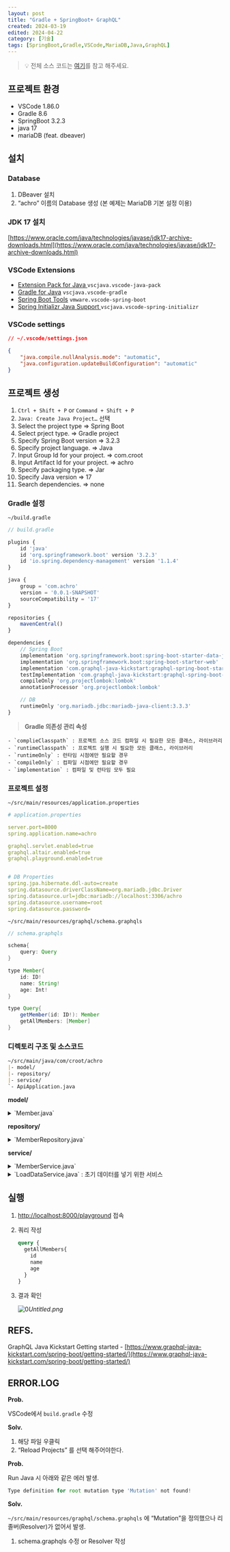 ```yaml
---
layout: post
title: "Gradle + SpringBoot+ GraphQL"
created: 2024-03-19
edited: 2024-04-22
category: [기술]
tags: [SpringBoot,Gradle,VSCode,MariaDB,Java,GraphQL]
---
```



> 💡 전체 소스 코드는 [여기](https://github.com/croot-dev/springboot-graphql/tree/notion/6c50e956396b41449b42a8e134d97c4e)를 참고 해주세요.


## 프로젝트 환경

- VSCode 1.86.0
- Gradle 8.6
- SpringBoot 3.2.3
- java 17
- mariaDB (feat. dbeaver)

## 설치


### Database

1. DBeaver 설치
2. “achro” 이름의 Database 생성 (본 예제는 MariaDB 기본 설정 이용)

### JDK 17 설치


[https://www.oracle.com/java/technologies/javase/jdk17-archive-downloads.html](https://www.oracle.com/java/technologies/javase/jdk17-archive-downloads.html)


### VSCode Extensions

- [Extension Pack for Java ](https://marketplace.visualstudio.com/items?itemName=vscjava.vscode-java-pack)`vscjava.vscode-java-pack`
- [Gradle for Java](https://marketplace.visualstudio.com/items?itemName=vscjava.vscode-gradle) `vscjava.vscode-gradle`
- [Spring Boot Tools](https://marketplace.visualstudio.com/items?itemName=vmware.vscode-spring-boot) `vmware.vscode-spring-boot`
- [Spring Initializr Java Support ](https://marketplace.visualstudio.com/items?itemName=vscjava.vscode-spring-initializr)`vscjava.vscode-spring-initializr`

### VSCode settings


```json
// ~/.vscode/settings.json

{
    "java.compile.nullAnalysis.mode": "automatic",
    "java.configuration.updateBuildConfiguration": "automatic"
}
```


## 프로젝트 생성

1. `Ctrl + Shift + P` or `Command + Shift + P`
2. `Java: Create Java Project…` 선택
3. Select the project type ⇒ Spring Boot
4. Select prject type. ⇒ Gradle project
5. Specify Spring Boot version ⇒ 3.2.3
6. Specify project language. ⇒ Java
7. Input Group Id for your project. ⇒ com.croot
8. Input Artifact Id for your project. ⇒ achro
9. Specify packaging type. ⇒ Jar
10. Specify Java version ⇒ 17
11. Search dependencies. ⇒ none

### Gradle 설정


`~/build.gradle`


```javascript
// build.gradle

plugins {
	id 'java'
	id 'org.springframework.boot' version '3.2.3'
	id 'io.spring.dependency-management' version '1.1.4'
}

java {
	group = 'com.achro'
	version = '0.0.1-SNAPSHOT'
	sourceCompatibility = '17'
}

repositories {
    mavenCentral()
}

dependencies {
	// Spring Boot
	implementation 'org.springframework.boot:spring-boot-starter-data-jpa'
    implementation 'org.springframework.boot:spring-boot-starter-web'
	implementation 'com.graphql-java-kickstart:graphql-spring-boot-starter:15.0.0'
    testImplementation 'com.graphql-java-kickstart:graphql-spring-boot-starter-test:15.0.0'
	compileOnly 'org.projectlombok:lombok'
	annotationProcessor 'org.projectlombok:lombok'

	// DB
	runtimeOnly 'org.mariadb.jdbc:mariadb-java-client:3.3.3'
}
```


> **Gradle 의존성 관리 속성**

	- `complieClasspath` : 프로젝트 소스 코드 컴파일 시 필요한 모든 클래스, 라이브러리
	- `runtimeClasspath` : 프로젝트 실행 시 필요한 모든 클래스, 라이브러리
	- `runtimeOnly` : 런타임 시점에만 필요할 경우
	- `compileOnly` : 컴파일 시점에만 필요할 경우
	- `implementation` : 컴파일 및 런타임 모두 필요

### 프로젝트 설정


`~/src/main/resources/application.properties`


```yaml
# application.properties

server.port=8000
spring.application.name=achro

graphql.servlet.enabled=true
graphql.altair.enabled=true
graphql.playground.enabled=true


# DB Properties
spring.jpa.hibernate.ddl-auto=create
spring.datasource.driverClassName=org.mariadb.jdbc.Driver
spring.datasource.url=jdbc:mariadb://localhost:3306/achro
spring.datasource.username=root
spring.datasource.password=

```


`~/src/main/resources/graphql/schema.graphqls`


```java
// schema.graphqls

schema{
    query: Query
}

type Member{
    id: ID!
    name: String!
    age: Int!
}

type Query{
    getMember(id: ID!): Member
    getAllMembers: [Member]
}

```


### 디렉토리 구조 및 소스코드


```markdown
~/src/main/java/com/croot/achro
|- model/
|- repository/
|- service/
`- ApiApplication.java
```


**model/**

<details>
<summary>`Member.java`</summary>

```java
// ~/src/main/java/com/croot/achro/model/Member.java

package com.croot.achro.model;

import lombok.Getter;
import lombok.Setter;

import jakarta.persistence.*;

@Entity
@Table(name="MEMBER")
@Getter
@Setter
public class Member {
    @Id
    @GeneratedValue(strategy = GenerationType.AUTO)
    @Column(name = "MEMBER_ID")
    private Integer id;
    @Column(name = "MEMBER_NAME")
    private String name;
    @Column(name = "MEMBER_AGE")
    private Integer age;
}

```


</details>


**repository/**

<details>
<summary>`MemberRepository.java`</summary>

```java
// ~/src/main/java/com/croot/achro/repository/MemberRepository.java

package com.croot.achro.repository;

import com.croot.achro.model.Member;
import org.springframework.data.jpa.repository.JpaRepository;
import org.springframework.stereotype.Repository;

@Repository
public interface MemberRepository extends JpaRepository<Member, Integer> {
}

```


</details>


**service/**

<details>
<summary>`MemberService.java`</summary>

```java
// ~/src/main/java/com/croot/achro/service/MemberService.java

package com.croot.achro.service;

import graphql.kickstart.tools.GraphQLQueryResolver;

import java.util.List;

import org.springframework.stereotype.Service;

import com.croot.achro.model.Member;
import com.croot.achro.repository.MemberRepository;

@Service
public class MemberService implements GraphQLQueryResolver {
    private final MemberRepository memberRepository;

    public MemberService(MemberRepository memberRepository) {
        this.memberRepository = memberRepository;
    }
    public List<Member> getAllMembers(){
        return memberRepository.findAll();
    }
    public Member getMember(Integer id){
        return memberRepository.findById(id).get();
    }

}
```


</details>

<details>
<summary>`LoadDataService.java` : 초기 데이터를 넣기 위한 서비스</summary>

```java
// ~/src/main/java/com/croot/achro/service/LoadDataService.java

package com.croot.achro.service;

import com.croot.achro.model.Member;
import com.croot.achro.repository.MemberRepository;
import org.springframework.beans.factory.annotation.Autowired;
import org.springframework.stereotype.Service;

import jakarta.annotation.PostConstruct;

@Service
public class DataLoaderService {

    @Autowired
    private MemberRepository memberRepository;

    @PostConstruct
    public void load() {
        // 데이터 추가
        for (int i = 1; i <= 10; i++) {
            Member member = new Member();
            member.setName("Member " + i); // Member 이름 설정
            member.setAge(i * 10); // Member 나이 설정
            memberRepository.save(member);
        }
    }
}
```


</details>


## 실행

1. [http://localhost:8000/playground](http://localhost:8000/playground) 접속
2. 쿼리 작성

	```graphql
	query {
	  getAllMembers{
	    id
	    name
	    age
	  }
	}
	```

3. 결과 확인

	![0](/assets/img/2024-03-19-Gradle-+-SpringBoot+-GraphQL.md/0.png)_Untitled.png_


## REFS.


GraphQL Java Kickstart Getting started - [https://www.graphql-java-kickstart.com/spring-boot/getting-started/](https://www.graphql-java-kickstart.com/spring-boot/getting-started/)


## ERROR.LOG


**Prob.**


VSCode에서 `build.gradle` 수정


**Solv.**

1. 해당 파일 우클릭
2. “Reload Projects” 를 선택 해주어야한다.

**Prob.**


Run Java 시 아래와 같은 에러 발생.


```javascript
Type definition for root mutation type 'Mutation' not found!
```


**Solv.**


`~/src/main/resources/graphql/schema.graphqls` 에 “Mutation”을 정의했으나 리졸버(Resolver)가 없어서 발생.

1. schema.graphqls 수정 or Resolver 작성
